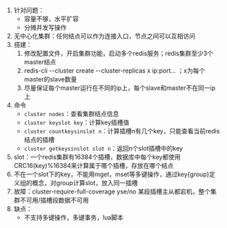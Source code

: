 1. 针对问题：
   * 容量不够，水平扩容
   * 分摊并发写操作
2. 无中心化集群：任何结点可以作为连接入口，节点之间可以互相访问
3. 搭建：
   1. 修改配置文件，开启集群功能，启动多个redis服务；redis集群至少3个master结点
   2. redis-cli --cluster create --cluster-replicas x ip:port...  ；x为每个master的slave数量
   3. 尽量保证每个master运行在不同的ip上，每个slave和master不在同一ip上
4. 命令
   * `cluster nodes`：查看集群结点信息
   * `cluster keyslot key`：计算key插槽值
   * `cluster countkeysinslot n`：计算插槽n有几个key，只能查看当前redis结点的插槽
   * `cluster getkeysinslot slot n`：返回n个slot插槽中的key
5. slot：一个redis集群有16384个插槽，数据库中每个key都使用CRC16(key)%16384来计算属于哪个插槽，存放在哪个结点
6. 不在一个slot下的key，不能用mget，mset等多键操作，通过key{group}定义组的概念，对group计算slot，放入同一插槽
7. 故障：cluster-require-full-coverage yse/no 某段插槽主从都宕机，整个集群不可用/插槽段数据不可用
8. 缺点：
   * 不支持多键操作，多键事务，lua脚本